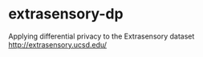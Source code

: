 # extrasensory-dp

Applying differential privacy to the Extrasensory dataset http://extrasensory.ucsd.edu/
